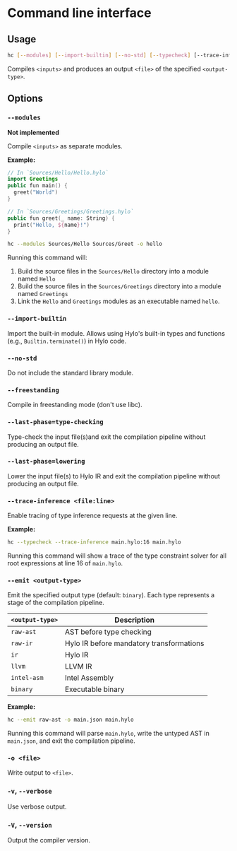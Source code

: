 # Command line interface

## Usage

```bash
hc [--modules] [--import-builtin] [--no-std] [--typecheck] [--trace-inference <file:line>] [--emit <output-type>] [-o <file>] [--verbose] [<inputs> ...]
```

Compiles `<inputs>` and produces an output `<file>` of the specified `<output-type>`.

## Options

### `--modules`

**Not implemented**

Compile `<inputs>` as separate modules.

**Example:**
```swift
// In `Sources/Hello/Hello.hylo`
import Greetings
public fun main() {
  greet("World")
}
```
```swift
// In `Sources/Greetings/Greetings.hylo`
public fun greet(_ name: String) {
  print("Hello, ${name}!")
}
```

```bash
hc --modules Sources/Hello Sources/Greet -o hello
```

Running this command will:
1. Build the source files in the `Sources/Hello` directory into a module named `Hello`
2. Build the source files in the `Sources/Greetings` directory into a module named `Greetings`
3. Link the `Hello` and `Greetings` modules as an executable named `hello`.

### `--import-builtin`

Import the built-in module.  Allows using Hylo's built-in types and functions (e.g., `Builtin.terminate()`) in Hylo code.

### `--no-std`

Do not include the standard library module.

### `--freestanding`

Compile in freestanding mode (don't use libc).

### `--last-phase=type-checking`

Type-check the input file(s)and exit the compilation pipeline without producing an output file.

### `--last-phase=lowering`

Lower the input file(s) to Hylo IR and exit the compilation pipeline without producing an output file.

### `--trace-inference <file:line>`

Enable tracing of type inference requests at the given line.

**Example:**

```bash
hc --typecheck --trace-inference main.hylo:16 main.hylo
```

Running this command will show a trace of the type constraint solver for all root expressions at line 16 of `main.hylo`.

### `--emit <output-type>`

Emit the specified output type (default: `binary`).  Each type represents a stage of the compilation pipeline.

| `<output-type>` | Description |
|--|--|
| `raw-ast`   | AST before type checking |
| `raw-ir`    | Hylo IR before mandatory transformations |
| `ir`        | Hylo IR |
| `llvm`      | LLVM IR |
| `intel-asm` | Intel Assembly |
| `binary`    | Executable binary |

**Example:**
```bash
hc --emit raw-ast -o main.json main.hylo
```
Running this command will parse `main.hylo`, write the untyped AST in `main.json`, and exit the compilation pipeline.

### `-o <file>`

Write output to `<file>`.

### `-v`, `--verbose`

Use verbose output.

### `-V`, `--version`

Output the compiler version.
